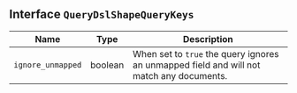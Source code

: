 ## Interface `QueryDslShapeQueryKeys`

| Name | Type | Description |
| - | - | - |
| `ignore_unmapped` | boolean | When set to `true` the query ignores an unmapped field and will not match any documents. |
